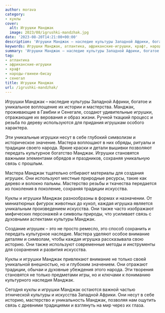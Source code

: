 ```yaml
---
author: morava
category:
- куклы
cover:
  alt: Игрушки Манджак
  image: 2023/08/igrushki-mandzhak.jpg
date: '2023-08-20T14:21:00+00:00'
description: 'Игрушки Манджак – наследие культуры Западной Африки, богатое и уникальное воплощение их истории и мастерства. Манджак, проживающие в Гамбии и Сенегале,...'
keywords: Игрушки Манджак, атлантика, африканские-игрушки, крафт, народы-гвинеи-бисау, сенегал, манджак, игрушки, искусства, культуры, мастера, традиции, связь, куклы, наследие, западной, африки, несут, народа, передать, культурное
summary: 'Игрушки Манджак – наследие культуры Западной Африки, богатое и уникальное воплощение их истории и мастерства. Манджак, проживающие в Гамбии и Сенегале,...'
tag:
- атлантика
- африканские-игрушки
- крафт
- народы-гвинеи-бисау
- сенегал
title: Игрушки Манджак
url: /igrushki-mandzhak/
---
```


Игрушки Манджак – наследие культуры Западной Африки, богатое и уникальное воплощение их истории и мастерства. Манджак, проживающие в Гамбии и Сенегале, создают удивительные игрушки, отражающие их верования и образ жизни. Ручной ткацкий процесс и резьба по дереву используются для придания игрушкам особого характера.

Эти уникальные игрушки несут в себе глубокий символизм и историческое значение. Мастера воплощают в них обряды, ритуалы и традиции своего народа. Яркие краски и детали вышивки позволяют передать культурное богатство Манджак. Игрушки становятся важными элементами обрядов и праздников, сохраняя уникальную связь с прошлым.

Мастера Манджак тщательно отбирают материалы для создания игрушек. Они используют местные природные ресурсы, такие как дерево и волокно пальмы. Мастерство резьбы и ткачества передается из поколения в поколение, сохраняя традиции искусства.

Куклы и игрушки Манджак разнообразны в формах и назначении. От миниатюрных фигурок животных до кукол, каждая игрушка является уникальным произведением искусства. Они также часто изображают мифических персонажей и символы природы, что усиливает связь с духовными аспектами культуры Манджак.

Создание игрушек – это не просто ремесло, это способ сохранить и передать культурное наследие. Мастера уделяют особое внимание деталям и символам, чтобы каждая игрушка рассказывала свою историю. Они также используют современные методы и инструменты для сохранения и развития искусства.

Куклы и игрушки Манджак привлекают внимание не только своей уникальной внешностью, но и глубоким значением. Они отражают традиции, обычаи и духовные убеждения этого народа. Эти творения становятся не только предметами игры, но и ключами к пониманию культурного наследия Манджак.

Сегодня куклы и игрушки Манджак остаются важной частью этнической культуры и искусства Западной Африки. Они несут в себе историю, мастерство и уникальность Манджак, позволяя нам ощутить связь с древними традициями и взглянуть на мир через их глаза.